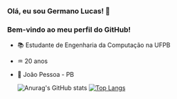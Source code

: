 ### Olá, eu sou Germano Lucas! 👋
### Bem-vindo ao meu perfil do GitHub! 
- 📚 Estudante de Engenharia da Computação na UFPB
- ♒ 20 anos
- 📍 João Pessoa - PB

  ![Anurag's GitHub stats](https://github-readme-stats.vercel.app/api?username=GermanoLucasOR&show_icons=true&theme=github_dark)
  [![Top Langs](https://github-readme-stats.vercel.app/api/top-langs/?username=GermanoLucasOR&theme=github_dark&layout=compact)](https://github.com/GermanoLucasOR/github-readme-stats)
